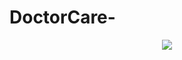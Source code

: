 # DoctorCare-

<div align="center">
  <img src="https://user-images.githubusercontent.com/44447313/166392256-d5c4ee2e-a089-4ca6-a28f-d6ffc6bcdedd.jpg">
</div>
